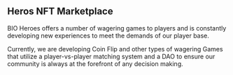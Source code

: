 ## Heros NFT Marketplace

BIO Heroes offers a number of wagering games to players and is constantly developing new experiences to meet the demands of our player base.

Currently, we are developing Coin Flip and other types of wagering Games that utilize a player-vs-player matching system and a DAO to ensure our community is always at the forefront of any decision making.
